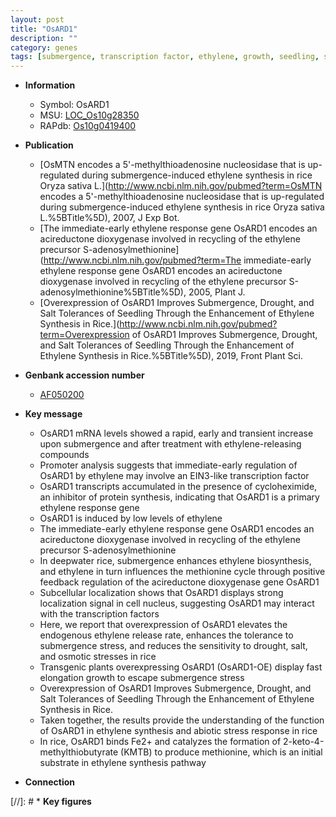 ```yaml
---
layout: post
title: "OsARD1"
description: ""
category: genes
tags: [submergence, transcription factor, ethylene, growth, seedling, salt, tolerance, abiotic stress, salt tolerance, stress, biotic stress, stress response]
---
```


* **Information**  
    + Symbol: OsARD1  
    + MSU: [LOC_Os10g28350](http://rice.plantbiology.msu.edu/cgi-bin/ORF_infopage.cgi?orf=LOC_Os10g28350)  
    + RAPdb: [Os10g0419400](http://rapdb.dna.affrc.go.jp/viewer/gbrowse_details/irgsp1?name=Os10g0419400)  

* **Publication**  
    + [OsMTN encodes a 5'-methylthioadenosine nucleosidase that is up-regulated during submergence-induced ethylene synthesis in rice Oryza sativa L.](http://www.ncbi.nlm.nih.gov/pubmed?term=OsMTN encodes a 5'-methylthioadenosine nucleosidase that is up-regulated during submergence-induced ethylene synthesis in rice Oryza sativa L.%5BTitle%5D), 2007, J Exp Bot.
    + [The immediate-early ethylene response gene OsARD1 encodes an acireductone dioxygenase involved in recycling of the ethylene precursor S-adenosylmethionine](http://www.ncbi.nlm.nih.gov/pubmed?term=The immediate-early ethylene response gene OsARD1 encodes an acireductone dioxygenase involved in recycling of the ethylene precursor S-adenosylmethionine%5BTitle%5D), 2005, Plant J.
    + [Overexpression of OsARD1 Improves Submergence, Drought, and Salt Tolerances of Seedling Through the Enhancement of Ethylene Synthesis in Rice.](http://www.ncbi.nlm.nih.gov/pubmed?term=Overexpression of OsARD1 Improves Submergence, Drought, and Salt Tolerances of Seedling Through the Enhancement of Ethylene Synthesis in Rice.%5BTitle%5D), 2019, Front Plant Sci.

* **Genbank accession number**  
    + [AF050200](http://www.ncbi.nlm.nih.gov/nuccore/AF050200)

* **Key message**  
    + OsARD1 mRNA levels showed a rapid, early and transient increase upon submergence and after treatment with ethylene-releasing compounds
    + Promoter analysis suggests that immediate-early regulation of OsARD1 by ethylene may involve an EIN3-like transcription factor
    + OsARD1 transcripts accumulated in the presence of cycloheximide, an inhibitor of protein synthesis, indicating that OsARD1 is a primary ethylene response gene
    + OsARD1 is induced by low levels of ethylene
    + The immediate-early ethylene response gene OsARD1 encodes an acireductone dioxygenase involved in recycling of the ethylene precursor S-adenosylmethionine
    + In deepwater rice, submergence enhances ethylene biosynthesis, and ethylene in turn influences the methionine cycle through positive feedback regulation of the acireductone dioxygenase gene OsARD1
    + Subcellular localization shows that OsARD1 displays strong localization signal in cell nucleus, suggesting OsARD1 may interact with the transcription factors
    + Here, we report that overexpression of OsARD1 elevates the endogenous ethylene release rate, enhances the tolerance to submergence stress, and reduces the sensitivity to drought, salt, and osmotic stresses in rice
    + Transgenic plants overexpressing OsARD1 (OsARD1-OE) display fast elongation growth to escape submergence stress
    + Overexpression of OsARD1 Improves Submergence, Drought, and Salt Tolerances of Seedling Through the Enhancement of Ethylene Synthesis in Rice.
    + Taken together, the results provide the understanding of the function of OsARD1 in ethylene synthesis and abiotic stress response in rice
    + In rice, OsARD1 binds Fe2+ and catalyzes the formation of 2-keto-4-methylthiobutyrate (KMTB) to produce methionine, which is an initial substrate in ethylene synthesis pathway

* **Connection**  

[//]: # * **Key figures**  



